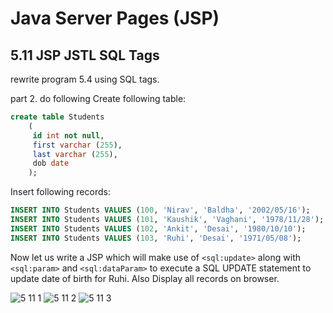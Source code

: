 Java Server Pages (JSP)
=======================

5.11 JSP JSTL SQL Tags
----------------------
rewrite program 5.4 using SQL tags.

part 2. do following
Create following table:

```sql
create table Students
    (
     id int not null,
     first varchar (255),
     last varchar (255),
     dob date
    );
```

Insert following records: 
```sql
INSERT INTO Students VALUES (100, 'Nirav', 'Baldha', '2002/05/16');
INSERT INTO Students VALUES (101, 'Kaushik', 'Vaghani', '1978/11/28');
INSERT INTO Students VALUES (102, 'Ankit', 'Desai', '1980/10/10');
INSERT INTO Students VALUES (103, 'Ruhi', 'Desai', '1971/05/08');
```

Now let us write a JSP which will make use of `<sql:update>` along with `<sql:param>` and `<sql:dataParam>` to execute a SQL UPDATE statement to update date of birth for Ruhi. Also Display all records on browser.

![5 11 1](https://cloud.githubusercontent.com/assets/16961604/14279777/cbf2adc8-fb4c-11e5-9593-ec53a248bfdf.png)
![5 11 2](https://cloud.githubusercontent.com/assets/16961604/14279778/cbf31128-fb4c-11e5-9a4c-621283fd7688.png)
![5 11 3](https://cloud.githubusercontent.com/assets/16961604/14279779/cbfc1a98-fb4c-11e5-8d45-adb0678e86c1.png)

